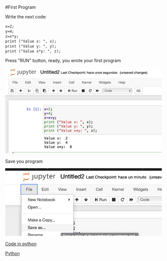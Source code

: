 #First Program

Write the next code:

```
x=2;  
y=4;
z=x*y;
print ("Value x: ", x);
print ("Value y: ", y);
print ("Value x*y: ", z);
```

Press "RUN" button, ready, you wrote your first program 

 ![Image description](https://github.com/erlinares/python/blob/master/python/images/python_first_1.png)

Save you program

 ![Image description](https://github.com/erlinares/python/blob/master/python/images/python_first_2.png)


[Code in python](https://github.com/erlinares/python/blob/master/python/python1.py)

[Python](https://github.com/erlinares/python)
